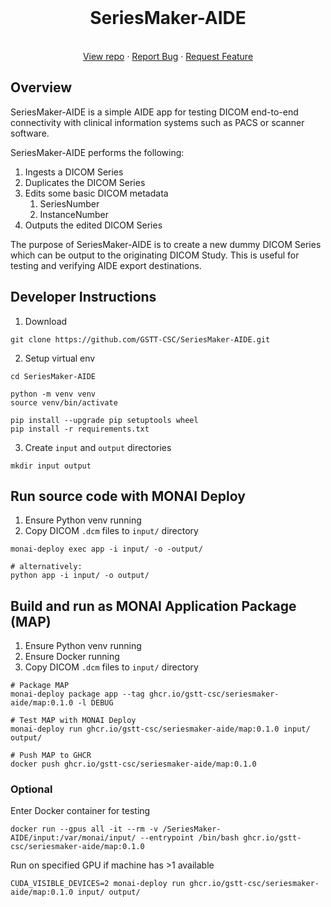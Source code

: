 <!-- PROJECT HEADING -->

<br />
<p align="center">
<h1 align="center">SeriesMaker-AIDE</h1>
<p align="center">
  <br />
  <a href="https://github.com/GSTT-CSC/SeriesMaker-AIDE">View repo</a>
  ·
  <a href="https://github.com/GSTT-CSC/SeriesMaker-AIDE/issues">Report Bug</a>
  ·
  <a href="https://github.com/GSTT-CSC/SeriesMaker-AIDE/issues">Request Feature</a>
  <br />
</p>


## Overview

SeriesMaker-AIDE is a simple AIDE app for testing DICOM end-to-end connectivity with clinical information
systems such as PACS or scanner software.

SeriesMaker-AIDE performs the following:

1. Ingests a DICOM Series
2. Duplicates the DICOM Series
3. Edits some basic DICOM metadata
   1. SeriesNumber
   2. InstanceNumber
4. Outputs the edited DICOM Series

The purpose of SeriesMaker-AIDE is to create a new dummy DICOM Series which can be output to the originating DICOM 
Study. This is useful for testing and verifying AIDE export destinations.


## Developer Instructions

1. Download
```shell
git clone https://github.com/GSTT-CSC/SeriesMaker-AIDE.git
```

2. Setup virtual env
```shell
cd SeriesMaker-AIDE

python -m venv venv
source venv/bin/activate

pip install --upgrade pip setuptools wheel
pip install -r requirements.txt
```

3. Create `input` and `output` directories
```shell
mkdir input output
```

## Run source code with MONAI Deploy

1. Ensure Python venv running
2. Copy DICOM `.dcm` files to `input/` directory


```shell
monai-deploy exec app -i input/ -o -output/

# alternatively:
python app -i input/ -o output/
```

## Build and run as MONAI Application Package (MAP)

1. Ensure Python venv running
2. Ensure Docker running
3. Copy DICOM `.dcm` files to `input/` directory

```shell
# Package MAP
monai-deploy package app --tag ghcr.io/gstt-csc/seriesmaker-aide/map:0.1.0 -l DEBUG

# Test MAP with MONAI Deploy
monai-deploy run ghcr.io/gstt-csc/seriesmaker-aide/map:0.1.0 input/ output/

# Push MAP to GHCR
docker push ghcr.io/gstt-csc/seriesmaker-aide/map:0.1.0
```

### Optional 

Enter Docker container for testing

```shell
docker run --gpus all -it --rm -v /SeriesMaker-AIDE/input:/var/monai/input/ --entrypoint /bin/bash ghcr.io/gstt-csc/seriesmaker-aide/map:0.1.0
```

Run on specified GPU if machine has >1 available

```shell
CUDA_VISIBLE_DEVICES=2 monai-deploy run ghcr.io/gstt-csc/seriesmaker-aide/map:0.1.0 input/ output/
```